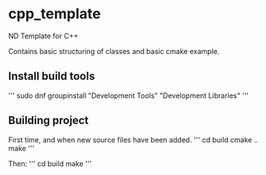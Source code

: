 # cpp_template
ND Template for C++

Contains basic structuring of classes and basic cmake example.

## Install build tools
'''
sudo dnf groupinstall "Development Tools" "Development Libraries"
'''

## Building project
First time, and when new source files have been added.
'''
cd build
cmake ..
make
'''

Then:
'''
cd build
make
'''